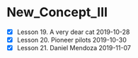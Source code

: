 # New_Concept_III

- [x] Lesson 19. A very dear cat	2019-10-28
- [x] Lesson 20. Pioneer pilots		2019-10-30
- [x] Lesson 21. Daniel Mendoza		2019-11-07
